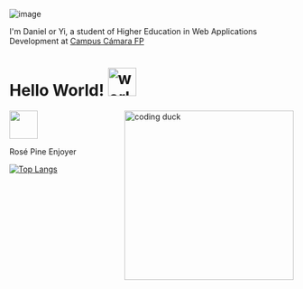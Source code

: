![image](https://github.com/user-attachments/assets/5cd0822e-9d43-43e3-89cb-9aaa5474c650)

I'm Daniel or Yi, a student of Higher Education in Web Applications Development at <a href="https://www.google.com/maps/place/Centro+FP+Superior+de+la+C%C3%A1mara+de+Comercio+de+Sevilla+-+Nuevas+Profesiones/@37.3755078,-5.98069,16z/data=!3m1!4b1!4m6!3m5!1s0xd126e9dd1459faf:0x761ce991c1ee65cc!8m2!3d37.3755078!4d-5.98069!16s%2Fg%2F1thgcq93?hl=es&entry=ttu&g_ep=EgoyMDI1MDIxMi4wIKXMDSoJLDEwMjExNDUzSAFQAw%3D%3D">Campus Cámara FP</a>


<h1>Hello World! <img src="https://media0.giphy.com/media/v1.Y2lkPTc5MGI3NjExZWo5eW0yem80NTFmZmV6dW00bzEyMGltdzh4Mzd4YmJ0Z3drNTdibSZlcD12MV9pbnRlcm5hbF9naWZfYnlfaWQmY3Q9Zw/DMUFPG2niG1TW/giphy.gif" alt="world" width="50px" /> </h1>


<img src="https://media4.giphy.com/media/v1.Y2lkPTc5MGI3NjExNHpiazBhMjJ3Z2NuNWdyZDJxZTVua2RqdjM5Yzg0cmkzcXd0c2lhaCZlcD12MV9pbnRlcm5hbF9naWZfYnlfaWQmY3Q9Zw/HzPtbOKyBoBFsK4hyc/giphy.gif" align="right" width="300px" alt="coding duck"/>

<img src="https://raw.githubusercontent.com/rose-pine/rose-pine-theme/main/assets/icon.png" width=50px><p>Rosé Pine Enjoyer </p>


[![Top Langs](https://github-readme-stats.vercel.app/api/top-langs/?username=Yit-hub&layout=compact&theme=rose_pine)](https://github.com/anuraghazra/github-readme-stats)

<!--
**Yit-hub/Yit-hub** is a ✨ _special_ ✨ repository because its `README.md` (this file) appears on your GitHub profile.

Here are some ideas to get you started:

- 🔭 I’m currently working on ...
- 🌱 I’m currently learning ...
- 👯 I’m looking to collaborate on ...
- 🤔 I’m looking for help with ...
- 💬 Ask me about ...
- 📫 How to reach me: ...
- 😄 Pronouns: ...
- ⚡ Fun fact: ...
-->
